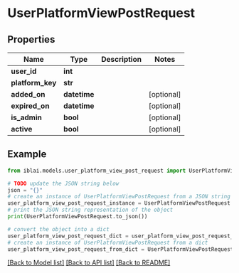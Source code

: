 # UserPlatformViewPostRequest


## Properties

Name | Type | Description | Notes
------------ | ------------- | ------------- | -------------
**user_id** | **int** |  | 
**platform_key** | **str** |  | 
**added_on** | **datetime** |  | [optional] 
**expired_on** | **datetime** |  | [optional] 
**is_admin** | **bool** |  | [optional] 
**active** | **bool** |  | [optional] 

## Example

```python
from iblai.models.user_platform_view_post_request import UserPlatformViewPostRequest

# TODO update the JSON string below
json = "{}"
# create an instance of UserPlatformViewPostRequest from a JSON string
user_platform_view_post_request_instance = UserPlatformViewPostRequest.from_json(json)
# print the JSON string representation of the object
print(UserPlatformViewPostRequest.to_json())

# convert the object into a dict
user_platform_view_post_request_dict = user_platform_view_post_request_instance.to_dict()
# create an instance of UserPlatformViewPostRequest from a dict
user_platform_view_post_request_from_dict = UserPlatformViewPostRequest.from_dict(user_platform_view_post_request_dict)
```
[[Back to Model list]](../README.md#documentation-for-models) [[Back to API list]](../README.md#documentation-for-api-endpoints) [[Back to README]](../README.md)


